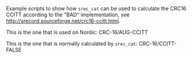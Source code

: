 Example scripts to show how `srec_cat` can be used to calculate the CRC16 CCITT according to the "BAD" implementation, see http://srecord.sourceforge.net/crc16-ccitt.html.

This is the one that is used on Nordic:
	CRC-16/AUG-CCITT

This is the one that is normally calculated by `srec_cat`:
	CRC-16/CCITT-FALSE


